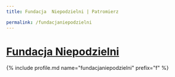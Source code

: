 ```yaml
---
title: Fundacja  Niepodzielni | Patromierz

permalink: /fundacjaniepodzielni
---
```


# [Fundacja  Niepodzielni](https://patronite.pl/fundacjaniepodzielni)

{% include profile.md name="fundacjaniepodzielni" prefix="f" %}
